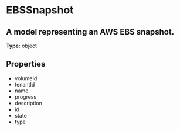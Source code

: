 # EBSSnapshot

## A model representing an AWS EBS snapshot.

**Type:** object

## Properties
* volumeId
* tenantId
* name
* progress
* description
* id
* state
* type

